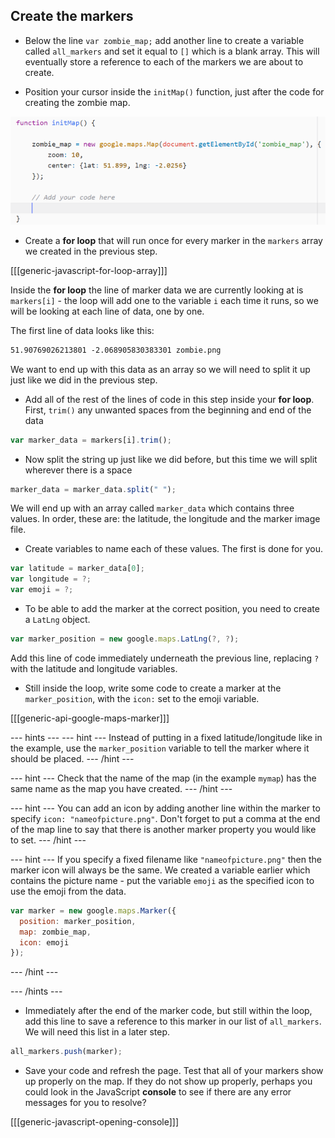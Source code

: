 ## Create the markers

+ Below the line `var zombie_map;` add another line to create a variable called `all_markers` and set it equal to `[]` which is a blank array. This will eventually store a reference to each of the markers we are about to create.

+ Position your cursor inside the `initMap()` function, just after the code for creating the zombie map.

![Add marker code here](images/add-marker-code.png)

+ Create a **for loop** that will run once for every marker in the `markers` array we created in the previous step.

[[[generic-javascript-for-loop-array]]]

Inside the **for loop** the line of marker data we are currently looking at is `markers[i]` - the loop will add one to the variable `i` each time it runs, so we will be looking at each line of data, one by one.

The first line of data looks like this:

```html
51.90769026213801 -2.068905830383301 zombie.png
```

We want to end up with this data as an array so we will need to split it up just like we did in the previous step.

+ Add all of the rest of the lines of code in this step inside your **for loop**. First, `trim()` any unwanted spaces from the beginning and end of the data

```JavaScript
var marker_data = markers[i].trim();
```

+ Now split the string up just like we did before, but this time we will split wherever there is a space

```JavaScript
marker_data = marker_data.split(" ");
```

We will end up with an array called `marker_data` which contains three values. In order, these are: the latitude, the longitude and the marker image file.

+ Create variables to name each of these values. The first is done for you.

```JavaScript
var latitude = marker_data[0];
var longitude = ?;
var emoji = ?;
```

+ To be able to add the marker at the correct position, you need to create a `LatLng` object.

```JavaScript
var marker_position = new google.maps.LatLng(?, ?);
```

Add this line of code immediately underneath the previous line, replacing `?` with the latitude and longitude variables.

+ Still inside the loop, write some code to create a marker at the `marker_position`, with the `icon:` set to the emoji variable.

[[[generic-api-google-maps-marker]]]

--- hints ---
--- hint ---
Instead of putting in a fixed latitude/longitude like in the example, use the `marker_position` variable to tell the marker where it should be placed.
--- /hint ---

--- hint ---
Check that the name of the map (in the example `mymap`) has the same name as the map you have created.
--- /hint ---

--- hint ---
You can add an icon by adding another line within the marker to specify `icon: "nameofpicture.png"`. Don't forget to put a comma at the end of the map line to say that there is another marker property you would like to set.
--- /hint ---

--- hint ---
If you specify a fixed filename like `"nameofpicture.png"` then the marker icon will always be the same. We created a variable earlier which contains the picture name - put the variable `emoji` as the specified icon to use the emoji from the data.

```JavaScript
var marker = new google.maps.Marker({
  position: marker_position,
  map: zombie_map,
  icon: emoji
});
```
--- /hint ---

--- /hints ---

+ Immediately after the end of the marker code, but still within the loop, add this line to save a reference to this marker in our list of `all_markers`. We will need this list in a later step.

```JavaScript
all_markers.push(marker);
```

+ Save your code and refresh the page. Test that all of your markers show up properly on the map. If they do not show up properly, perhaps you could look in the JavaScript **console** to see if there are any error messages for you to resolve?

[[[generic-javascript-opening-console]]]
